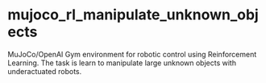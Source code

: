 # mujoco_rl_manipulate_unknown_objects
MuJoCo/OpenAI Gym environment for robotic control using Reinforcement Learning. The task is learn to manipulate large unknown objects with underactuated robots.
